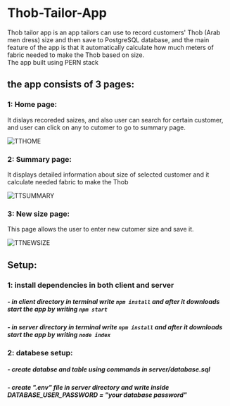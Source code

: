 # Thob-Tailor-App

Thob tailor app is an app tailors can use to record customers' Thob (Arab men dress) size and then save to PostgreSQL database, and the main feature of the app is that it automatically calculate how much meters of fabric needed to make the Thob based on size.<br /> The app built using PERN stack

## the app consists of 3 pages:
### 1: Home page:
It dislays recoreded saizes, and also user can search for certain customer, and user can click on any to cutomer to go to summary page.

![TTHOME](https://user-images.githubusercontent.com/96534700/172597538-14fec1bd-d250-4eeb-8a33-5f4b9bd88fd5.jpg)

### 2: Summary page:
It displays detailed information about size of selected customer and it calculate needed fabric to make the Thob

![TTSUMMARY](https://user-images.githubusercontent.com/96534700/172598045-63c9a46e-1dbb-477b-9443-fd49fefe5322.jpg)

### 3: New size page:
This page allows the user to enter new cutomer size and save it.

![TTNEWSIZE](https://user-images.githubusercontent.com/96534700/172598199-3d8f6588-12aa-464e-83b0-ddda87936d35.jpg)

## Setup:
### 1: install dependencies in both client and server
##### - in client directory in terminal write ```npm install``` and after it downloads start the app by writing ```npm start```
##### - in server directory in terminal write ```npm install``` and after it downloads start the app by writing ```node index```
### 2: databese setup:
##### - create databse and table using commands in server/database.sql 
##### - create ".env"  file in server directory and write inside DATABASE_USER_PASSWORD = "your database password"
